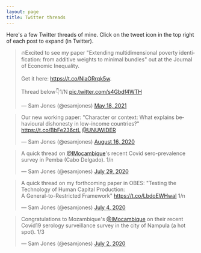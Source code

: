 ```yaml
---
layout: page
title: Twitter threads
---
```


Here's a few Twitter threads of mine. Click on the tweet icon in the top right of each post to expand (in Twitter).

<blockquote class="twitter-tweet"><p lang="en" dir="ltr">🔥Excited to see my paper &quot;Extending multidimensional poverty identification: from additive weights to minimal bundles&quot; out at the Journal of Economic Inequality. <br><br>Get it here: <a href="https://t.co/NlaORrqk5w">https://t.co/NlaORrqk5w</a>.<br><br>Thread below👇1/N <a href="https://t.co/s4Gbdf4WTH">pic.twitter.com/s4Gbdf4WTH</a></p>&mdash; Sam Jones (@esamjones) <a href="https://twitter.com/esamjones/status/1394555170864893954?ref_src=twsrc%5Etfw">May 18, 2021</a></blockquote> <script async src="https://platform.twitter.com/widgets.js" charset="utf-8"></script> 

<blockquote class="twitter-tweet" data-theme="dark"><p lang="en" dir="ltr">Our new working paper: &quot;Character or context: What explains behavioural dishonesty in low-income countries?&quot; <a href="https://t.co/BbFe236ctL">https://t.co/BbFe236ctL</a> <a href="https://twitter.com/UNUWIDER?ref_src=twsrc%5Etfw">@UNUWIDER</a></p>&mdash; Sam Jones (@esamjones) <a href="https://twitter.com/esamjones/status/1295005225871380480?ref_src=twsrc%5Etfw">August 16, 2020</a></blockquote> <script async src="https://platform.twitter.com/widgets.js" charset="utf-8"></script> 

<blockquote class="twitter-tweet"><p lang="en" dir="ltr">A quick thread on <a href="https://twitter.com/IMocambique?ref_src=twsrc%5Etfw">@IMocambique</a>&#39;s recent Covid sero-prevalence survey in Pemba (Cabo Delgado). 1/n</p>&mdash; Sam Jones (@esamjones) <a href="https://twitter.com/esamjones/status/1288457733138722818?ref_src=twsrc%5Etfw">July 29, 2020</a></blockquote> <script async src="https://platform.twitter.com/widgets.js" charset="utf-8"></script> 

<blockquote class="twitter-tweet" data-theme="dark"><p lang="en" dir="ltr">A quick thread on my forthcoming paper in OBES: &quot;Testing the Technology of Human Capital Production:<br>A General-to-Restricted Framework&quot; <a href="https://t.co/LbdoEWHwaI">https://t.co/LbdoEWHwaI</a> 1/n</p>&mdash; Sam Jones (@esamjones) <a href="https://twitter.com/esamjones/status/1279327768459821056?ref_src=twsrc%5Etfw">July 4, 2020</a></blockquote> <script async src="https://platform.twitter.com/widgets.js" charset="utf-8"></script> 

<blockquote class="twitter-tweet"><p lang="en" dir="ltr">Congratulations to Mozambique&#39;s <a href="https://twitter.com/IMocambique?ref_src=twsrc%5Etfw">@IMocambique</a> on their recent Covid19 serology surveillance survey in the city of Nampula (a hot spot). 1/3</p>&mdash; Sam Jones (@esamjones) <a href="https://twitter.com/esamjones/status/1278611753752985600?ref_src=twsrc%5Etfw">July 2, 2020</a></blockquote> <script async src="https://platform.twitter.com/widgets.js" charset="utf-8"></script> 
